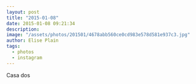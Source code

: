 ```yaml
---
layout: post
title: "2015-01-08"
date: 2015-01-08 09:21:34
description: 
image: "/assets/photos/201501/4678abb560ce0cd983e578d581e937c3.jpg"
author: Elise Plain
tags: 
  - photos
  - instagram
---
```


Casa dos
<p></p>
